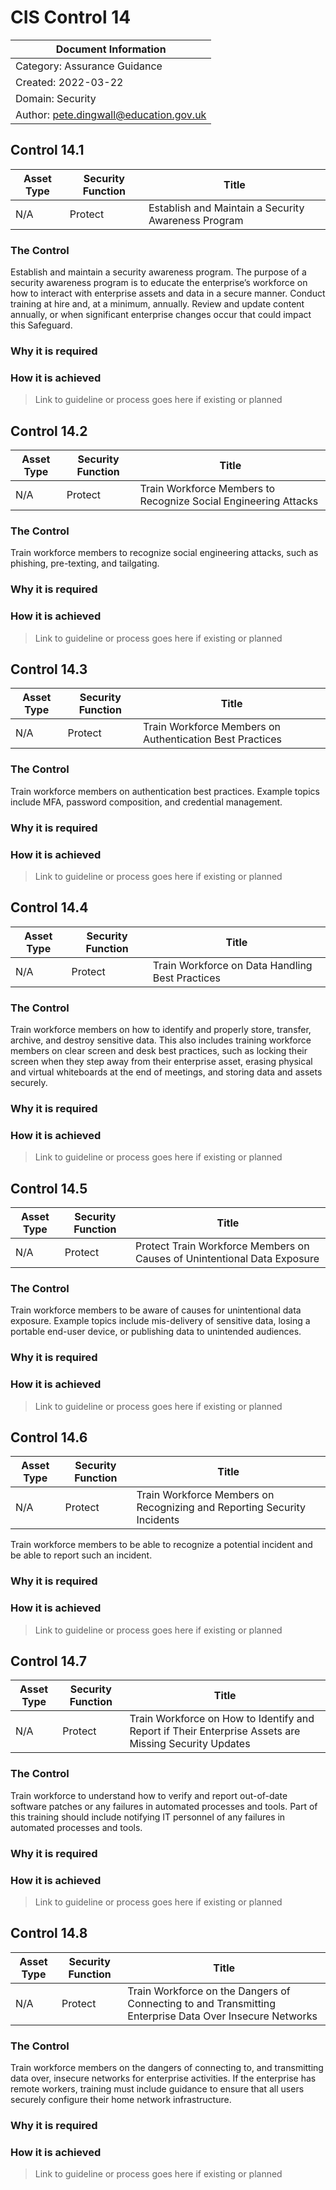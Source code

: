 # CIS Control 14

| Document Information |
------------------------|
| Category: Assurance Guidance |
| Created: 2022-03-22 |
| Domain: Security |
| Author: pete.dingwall@education.gov.uk |

## Control 14.1

| Asset Type | Security Function | Title| 
---| ---| ---|
|N/A |Protect |Establish and Maintain a Security Awareness Program|

### The Control

Establish and maintain a security awareness program. The purpose of a security awareness program is to educate the enterprise’s workforce on how to interact with enterprise assets and data in a secure manner. Conduct training at hire and, at a minimum, annually. Review and update content annually, or when significant enterprise changes occur that could impact this Safeguard.

### Why it is required

### How it is achieved

>Link to guideline or process goes here if existing or planned

## Control 14.2

| Asset Type | Security Function | Title| 
---| ---| ---|
|N/A |Protect |Train Workforce Members to Recognize Social Engineering Attacks|

### The Control

Train workforce members to recognize social engineering attacks, such as phishing, pre-texting, and tailgating. 

### Why it is required

### How it is achieved

>Link to guideline or process goes here if existing or planned

## Control 14.3

| Asset Type | Security Function | Title| 
---| ---| ---|
|N/A |Protect |Train Workforce Members on Authentication Best Practices|

### The Control

Train workforce members on authentication best practices. Example topics include MFA, password composition, and credential management.

### Why it is required

### How it is achieved

>Link to guideline or process goes here if existing or planned

## Control 14.4

| Asset Type | Security Function | Title| 
---| ---| ---|
|N/A |Protect |Train Workforce on Data Handling Best Practices|

### The Control

Train workforce members on how to identify and properly store, transfer, archive, and destroy sensitive data. This also includes training workforce members on clear screen and desk best practices, such as locking their screen when they step away from their enterprise asset, erasing physical and virtual whiteboards at the end of meetings, and storing data and assets securely.

### Why it is required

### How it is achieved

>Link to guideline or process goes here if existing or planned

## Control 14.5

| Asset Type | Security Function | Title| 
---| ---| ---|
|N/A |Protect |Protect	Train Workforce Members on Causes of Unintentional Data Exposure|

### The Control

Train workforce members to be aware of causes for unintentional data exposure. Example topics include mis-delivery of sensitive data, losing a portable end-user device, or publishing data to unintended audiences.

### Why it is required

### How it is achieved

>Link to guideline or process goes here if existing or planned

## Control 14.6

| Asset Type | Security Function | Title| 
---| ---| ---|
|N/A |Protect |Train Workforce Members on Recognizing and Reporting Security Incidents|

Train workforce members to be able to recognize a potential incident and be able to report such an incident. 

### Why it is required

### How it is achieved

>Link to guideline or process goes here if existing or planned

## Control 14.7

| Asset Type | Security Function | Title| 
---| ---| ---|
|N/A |Protect |Train Workforce on How to Identify and Report if Their Enterprise Assets are Missing Security Updates|

### The Control

Train workforce to understand how to verify and report out-of-date software patches or any failures in automated processes and tools. Part of this training should include notifying IT personnel of any failures in automated processes and tools.

### Why it is required

### How it is achieved

>Link to guideline or process goes here if existing or planned

## Control 14.8

| Asset Type | Security Function | Title| 
---| ---| ---|
|N/A |Protect |Train Workforce on the Dangers of Connecting to and Transmitting Enterprise Data Over Insecure Networks|

### The Control

Train workforce members on the dangers of connecting to, and transmitting data over, insecure networks for enterprise activities. If the enterprise has remote workers, training must include guidance to ensure that all users securely configure their home network infrastructure.

### Why it is required

### How it is achieved

>Link to guideline or process goes here if existing or planned